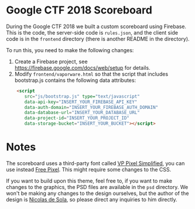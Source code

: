 # Google CTF 2018 Scoreboard

During the Google CTF 2018 we built a custom scoreboard using Firebase. This is the code, the server-side code is `rules.json`, and the client side code is in the `frontend` directory (there is another README in the directory).

To run this, you need to make the following changes:
 1. Create a Firebase project, see https://firebase.google.com/docs/web/setup for details.
 1. Modify `frontend/vaporware.html` so that the script that includes bootstrap.js contains the following data attributes:
 ```html
     <script
        src="js/bootstrap.js" type="text/javascript"
        data-api-key="INSERT_YOUR_FIREBASE_API_KEY"
        data-auth-domain="INSERT_YOUR_FIREBASE_AUTH_DOMAIN"
        data-database-url="INSERT_YOUR_DATABASE_URL"
        data-project-id="INSERT_YOUR_PROJECT_ID"
        data-storage-bucket="INSERT_YOUR_BUCKET"></script>
 ```
 

# Notes
The scoreboard uses a third-party font called [VP Pixel Simplified](https://www.fonts.com/font/vp-type/vp-pixel/simplified), you can use instead [Free Pixel](https://www.dafont.com/free-pixel.font). This might require some changes to the CSS.

If you want to build upon this theme, feel free to, if you want to make changes to the graphics, the PSD files are available in the `psd` directory. We won't be making any changes to the design ourselves, but the author of the design is [Nicolas de Sola](https://www.behance.net/NicodeSola), so please direct any inquiries to him directly.
